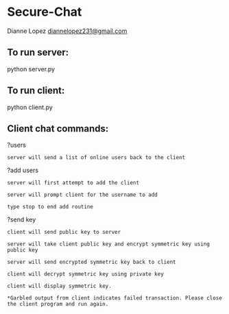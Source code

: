 # Secure-Chat

Dianne Lopez    diannelopez231@gmail.com

## To run server:
  python server.py

## To run client:
  python client.py

## Client chat commands:

  ?users

    server will send a list of online users back to the client

  ?add users

    server will first attempt to add the client

    server will prompt client for the username to add

    type stop to end add routine

  ?send key

    client will send public key to server

    server will take client public key and encrypt symmetric key using public key

    server will send encrypted symmetric key back to client

    client will decrypt symmetric key using private key

    client will display symmetric key.

    *Garbled output from client indicates failed transaction. Please close the client program and run again.

